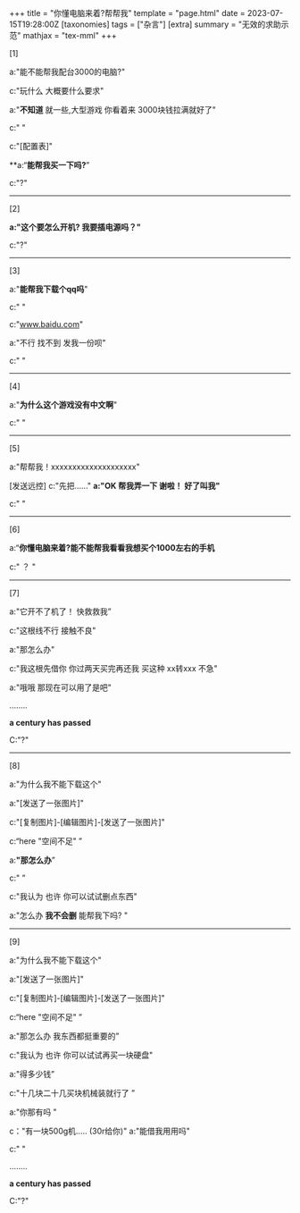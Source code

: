+++
title = "你懂电脑来着?帮帮我"
template = "page.html"
date = 2023-07-15T19:28:00Z
[taxonomies]
tags = ["杂言"]
[extra]
summary = "无效的求助示范"
mathjax = "tex-mml"
+++


<!-- more -->

[1]

a:"能不能帮我配台3000的电脑?"

c:"玩什么  大概要什么要求"

a:"**不知道**   就一些,大型游戏  你看着来 3000块钱拉满就好了"

c:"     "

c:"[配置表]"

**a:“**能帮我买一下吗?**”

c:"?"

----------

[2]

**a:"这个要怎么开机? 我要插电源吗？"**

c:"?"

--------------

[3]

a:"**能帮我下载个qq吗**"

c:"     "

c:"www.baidu.com"

a:"不行 找不到  发我一份呗"

c:"    "

--------------------------

[4]

a:"**为什么这个游戏没有中文啊**"

c:"   "

------------------------------------

[5]

a:"帮帮我！xxxxxxxxxxxxxxxxxxxx"

[发送远控]
c:"先把……"     **a:"OK 帮我弄一下 谢啦！   好了叫我"**

c:"    "

------------------------------

[6]

a:“**你懂电脑来着?**能不能帮我看看我想买个**1000左右的手机**

c:" ？ "

----------------------------------------------------------

[7]

a:"它开不了机了！  快救救我”

c:"这根线不行  接触不良"

a:"那怎么办"

c:"我这根先借你   你过两天买完再还我 买这种 xx转xxx 不急"

a:"哦哦  那现在可以用了是吧"

........

****a century has passed****

C:"?"

--------------------------------------------------------

[8]

a:"为什么我不能下载这个"

a:"[发送了一张图片]"

c:"[复制图片]-[编辑图片]-[发送了一张图片]"

c:“here    "空间不足"  ”

a:**"那怎么办**”

c:"   ”

c:"我认为   也许   你可以试试删点东西"

a:"怎么办  **我不会删**  能帮我下吗? "

------------------------------------------------

[9]


a:"为什么我不能下载这个"

a:"[发送了一张图片]"

c:"[复制图片]-[编辑图片]-[发送了一张图片]"

c:“here    "空间不足"  ”

a:"那怎么办  我东西都挺重要的”

c:"我认为   也许   你可以试试再买一块硬盘"

a:"得多少钱”

c:"十几块二十几买块机械装就行了 ”

a:"你那有吗 "

c："有一块500g机.....  (30r给你)"  a:"能借我用用吗"

c:"     "

........

****a century has passed****

C:"?"
